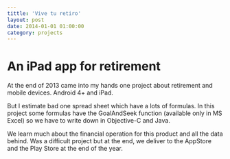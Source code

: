 ```yaml
---
tittle: 'Vive tu retiro'
layout: post
date: 2014-01-01 01:00:00
category: projects
---
```


# An iPad app for retirement

At the end of 2013 came into my hands one project about retirement and mobile devices. Android 4+ and iPad.

But I estimate bad one spread sheet which have a lots of formulas. In this project some formulas have the GoalAndSeek function (available only in MS Excel) so we have to write down in Objective-C and Java.

We learn much about the financial operation for this product and all the data behind. Was a difficult project but at the end, we deliver to the AppStore and the Play Store at the end of the year.
